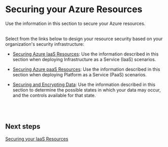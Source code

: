 # Securing your Azure Resources
Use the information in this section to secure your Azure resources. 
<br />
<br />

Select from the links below to design your resource security based on your organization's security infrastructure:   

- [Securing Azure IaaS Resources](3.1-Securing-Azure-IaaS-Resources.md):  Use the information described in this section when deploying Infrastructure as a Service (IaaS) scenarios.

- [Securing Azure paaS Resources](3.2-Securing-Azure-PaaS-Resources.md):  Use the information described in this section when deploying Platform as a Service (PaaS) scenarios.

- [Securing and Encrypting Data](3.4-Securing-and-Encrypting-Data.md):  Use the information described in this section to determine the possible states in which your data may occur, and the controls available for that state.
<br />
<br />

## Next steps
[Securing your laaS Resources](https://github.com/nmcgregor/Azure-Security/blob/master/3.1-Securing-IaaS-Resources.md)
